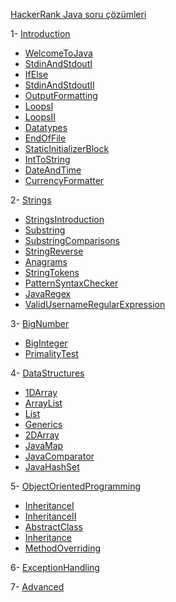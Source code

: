 [HackerRank Java soru çözümleri](https://www.hackerrank.com/domains/java?filters%5Bstatus%5D%5B%5D=unsolved&badge_type=java)

1- [Introduction](https://github.com/42arslanyusuf/HackerRank-Java/tree/main/src/Introduction)
  - [WelcomeToJava](https://github.com/42arslanyusuf/HackerRank-Java/tree/main/src/Introduction/_001_WelcomeToJava)
  - [StdinAndStdoutI](https://github.com/42arslanyusuf/HackerRank-Java/tree/main/src/Introduction/_002_StdinAndStdoutI)
  - [IfElse](https://github.com/42arslanyusuf/HackerRank-Java/tree/main/src/Introduction/_003_IfElse)
  - [StdinAndStdoutII](https://github.com/42arslanyusuf/HackerRank-Java/tree/main/src/Introduction/_004_StdinAndStdoutII)
  - [OutputFormatting](https://github.com/42arslanyusuf/HackerRank-Java/tree/main/src/Introduction/_005_OutputFormatting)
  - [LoopsI](https://github.com/42arslanyusuf/HackerRank-Java/tree/main/src/Introduction/_006_LoopsI)
  - [LoopsII](https://github.com/42arslanyusuf/HackerRank-Java/tree/main/src/Introduction/_007_LoopsII)
  - [Datatypes](https://github.com/42arslanyusuf/HackerRank-Java/tree/main/src/Introduction/_008_Datatypes)
  - [EndOfFile](https://github.com/42arslanyusuf/HackerRank-Java/tree/main/src/Introduction/_009_EndOfFile)
  - [StaticInitializerBlock](https://github.com/42arslanyusuf/HackerRank-Java/tree/main/src/Introduction/_010_StaticInitializerBlock)
  - [IntToString](https://github.com/42arslanyusuf/HackerRank-Java/tree/main/src/Introduction/_011_IntToString)
  - [DateAndTime](https://github.com/42arslanyusuf/HackerRank-Java/tree/main/src/Introduction/_012_DateAndTime)
  - [CurrencyFormatter](https://github.com/42arslanyusuf/HackerRank-Java/tree/main/src/Introduction/_013_CurrencyFormatter)
    
2- [Strings](https://github.com/42arslanyusuf/HackerRank-Java/tree/main/src/Strings)
  - [StringsIntroduction](https://github.com/42arslanyusuf/HackerRank-Java/tree/main/src/Strings/_001_StringsIntroduction)
  - [Substring](https://github.com/42arslanyusuf/HackerRank-Java/tree/main/src/Strings/_002_Substring)
  - [SubstringComparisons](https://github.com/42arslanyusuf/HackerRank-Java/tree/main/src/Strings/_003_SubstringComparisons)
  - [StringReverse]()
  - [Anagrams](https://github.com/42arslanyusuf/HackerRank-Java/tree/main/src/Strings/_005_Anagrams)
  - [StringTokens](https://github.com/42arslanyusuf/HackerRank-Java/tree/main/src/Strings/_006_StringTokens)
  - [PatternSyntaxChecker](https://github.com/42arslanyusuf/HackerRank-Java/tree/main/src/Strings/_007_PatternSyntaxChecker)
  - [JavaRegex](https://github.com/42arslanyusuf/HackerRank-Java/tree/main/src/Strings/_008_JavaRegex)
  - [ValidUsernameRegularExpression](https://github.com/42arslanyusuf/HackerRank-Java/tree/main/src/Strings/_009_ValidUsernameRegularExpression)

3- [BigNumber](https://github.com/42arslanyusuf/HackerRank-Java/tree/main/src/BigNumber)
  - [BigInteger](https://github.com/42arslanyusuf/HackerRank-Java/tree/main/src/BigNumber/_001_BigInteger)
  - [PrimalityTest](https://github.com/42arslanyusuf/HackerRank-Java/tree/main/src/BigNumber/_002_PrimalityTest)

4- [DataStructures](https://github.com/42arslanyusuf/HackerRank-Java/tree/main/src/DataStructures)
  - [1DArray](https://github.com/42arslanyusuf/HackerRank-Java/tree/main/src/DataStructures/_001_1DArray)
  - [ArrayList](https://github.com/42arslanyusuf/HackerRank-Java/tree/main/src/DataStructures/_002_ArrayList)
  - [List](https://github.com/42arslanyusuf/HackerRank-Java/tree/main/src/DataStructures/_003_List)
  - [Generics](https://github.com/42arslanyusuf/HackerRank-Java/tree/main/src/DataStructures/_004_Generics)
  - [2DArray](https://github.com/42arslanyusuf/HackerRank-Java/tree/main/src/DataStructures/_005_2DArray)
  - [JavaMap](https://github.com/42arslanyusuf/HackerRank-Java/tree/main/src/DataStructures/_006_JavaMap)
  - [JavaComparator](https://github.com/42arslanyusuf/HackerRank-Java/tree/main/src/DataStructures/_007_JavaComparator)
  - [JavaHashSet](https://github.com/42arslanyusuf/HackerRank-Java/tree/main/src/DataStructures/_008_JavaHashSet)

5- [ObjectOrientedProgramming](https://github.com/42arslanyusuf/HackerRank-Java/tree/main/src/ObjectOrientedProgramming)
  - [InheritanceI](https://github.com/42arslanyusuf/HackerRank-Java/tree/main/src/ObjectOrientedProgramming/_001_InheritanceI)
  - [InheritanceII](https://github.com/42arslanyusuf/HackerRank-Java/tree/main/src/ObjectOrientedProgramming/_002_InheritanceII)
  - [AbstractClass](https://github.com/42arslanyusuf/HackerRank-Java/tree/main/src/ObjectOrientedProgramming/_003_AbstractClass)
  - [Inheritance](https://github.com/42arslanyusuf/HackerRank-Java/tree/main/src/ObjectOrientedProgramming/_004_Inheritance)
  - [MethodOverriding](https://github.com/42arslanyusuf/HackerRank-Java/tree/main/src/ObjectOrientedProgramming/_005_MethodOverriding)

6- [ExceptionHandling](https://github.com/42arslanyusuf/HackerRank-Java/tree/main/src/ExceptionHandling)

7- [Advanced](https://github.com/42arslanyusuf/HackerRank-Java/tree/main/src/Advanced)
